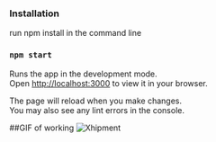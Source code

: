 ### Installation

 run npm install in the command line

### `npm start`

Runs the app in the development mode.\
Open [http://localhost:3000](http://localhost:3000) to view it in your browser.

The page will reload when you make changes.\
You may also see any lint errors in the console.

##GIF of working
![Xhipment](https://user-images.githubusercontent.com/32704419/203342634-af94c821-73b9-4479-9cf0-638050505c1d.gif)




